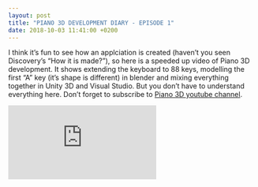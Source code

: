 ```yaml
---
layout: post
title: "PIANO 3D DEVELOPMENT DIARY - EPISODE 1"
date: 2018-10-03 11:41:00 +0200
---
```


<p>I think it’s fun to see how an applciation is created (haven’t you seen Discovery’s “How it is made?”), so here is a speeded up video of Piano 3D development. It shows extending the keyboard to 88 keys, modelling the first “A” key (it’s shape is different) in blender and mixing everything together in Unity 3D and Visual Studio. But you don’t have to understand everything here. Don’t forget to subscribe to <a href="https://www.youtube.com/channel/UC9MOkgEEoZUGpnM8B3MsYeA">Piano 3D youtube channel</a>.</p>

<div class="videowrapper">
<iframe src="https://www.youtube.com/embed/gko9AnC7z3E" frameborder="0" allow="autoplay; encrypted-media" allowfullscreen=""></iframe>
</div>
